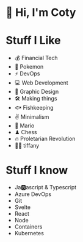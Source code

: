 # 👋 Hi, I'm Coty

# Stuff I Like

- 💰 Financial Tech
- 👾 Pokemon
- ⚡️ DevOps
- 💻 Web Development
- 🎨 Graphic Design
- 🛠 Making things
- 🐟 Fishkeeping
- ✌️ Minimalism
- 🍄 Mario
- ♟ Chess
- 🔥 Proletarian Revolution
- 👸🏻 tiffany

# Stuff I know

- Ja🅱️ascript & Typescript
- Azure DevOps
- Git
- Svelte
- React
- Node
- Containers
- Kubernetes
